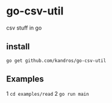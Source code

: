 # go-csv-util

csv stuff in go

## install

`go get github.com/kandros/go-csv-util`

## Examples

1 `cd examples/read`
2 `go run main`
